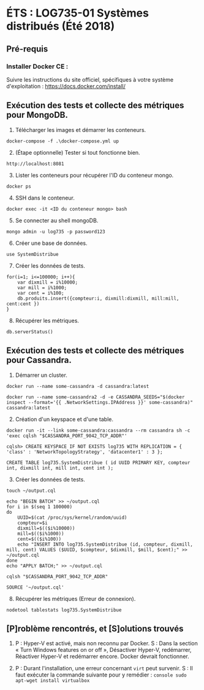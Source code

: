 # ÉTS : LOG735-01 Systèmes distribués (Été 2018)

## Pré-requis

### Installer Docker CE :

Suivre les instructions du site officiel, spécifiques à votre système d'exploitation : https://docs.docker.com/install/

## Exécution des tests et collecte des métriques pour MongoDB.

1.  Télécharger les images et démarrer les conteneurs.
```console
docker-compose -f .\docker-compose.yml up
```

2.  (Étape optionnelle) Tester si tout fonctionne bien.
```console
http://localhost:8081
```

3.  Lister les conteneurs pour récupérer l'ID du conteneur mongo.
```console
docker ps
```

4.  SSH dans le conteneur.
```console
docker exec -it <ID du conteneur mongo> bash
```

5.  Se connecter au shell mongoDB.
```console
mongo admin -u log735 -p password123
```

6.  Créer une base de données.
```console
use SystemDistribue
```

7.  Créer les données de tests.
```console
for(i=1; i<=100000; i++){
	var dixmill = i%10000;
	var mill = i%1000;
	var cent = i%100;
	db.produits.insert({compteur:i, dixmill:dixmill, mill:mill, cent:cent })
}
```

8.  Récupérer les métriques.
```console
db.serverStatus()
```

## Exécution des tests et collecte des métriques pour Cassandra.

1.  Démarrer un cluster.
```console
docker run --name some-cassandra -d cassandra:latest

docker run --name some-cassandra2 -d -e CASSANDRA_SEEDS="$(docker inspect --format='{{ .NetworkSettings.IPAddress }}' some-cassandra)" cassandra:latest
```

2.  Création d'un keyspace et d'une table.
```console
docker run -it --link some-cassandra:cassandra --rm cassandra sh -c 'exec cqlsh "$CASSANDRA_PORT_9042_TCP_ADDR"'

cqlsh> CREATE KEYSPACE IF NOT EXISTS log735 WITH REPLICATION = { 'class' : 'NetworkTopologyStrategy', 'datacenter1' : 3 };

CREATE TABLE log735.SystemDistribue ( id UUID PRIMARY KEY, compteur int, dixmill int, mill int, cent int );
```

3.  Créer les données de tests.
```console
touch ~/output.cql

echo "BEGIN BATCH" >> ~/output.cql
for i in $(seq 1 100000)
do
    UUID=$(cat /proc/sys/kernel/random/uuid)
    compteur=$i
	dixmill=$(($i%10000))
	mill=$(($i%1000))
	cent=$(($i%100))
    echo "INSERT INTO log735.SystemDistribue (id, compteur, dixmill, mill, cent) VALUES ($UUID, $compteur, $dixmill, $mill, $cent);" >> ~/output.cql
done
echo "APPLY BATCH;" >> ~/output.cql

cqlsh "$CASSANDRA_PORT_9042_TCP_ADDR"

SOURCE '~/output.cql'
```

8.  Récupérer les métriques (Erreur de connexion).
```console
nodetool tablestats log735.SystemDistribue
```

## [P]roblème rencontrés, et [S]olutions trouvés

1.  P : Hyper-V est activé, mais non reconnu par Docker.
    S : Dans la section « Turn Windows features on or off », Désactiver Hyper-V, redémarrer, Réactiver Hyper-V et redémarrer encore. Docker devrait fonctionner.

2.  P : Durant l'installation, une erreur concernant `virt` peut survenir.
    S : Il faut exécuter la commande suivante pour y remédier :
        ```console
        sudo apt-wget install virtualbox
        ```
